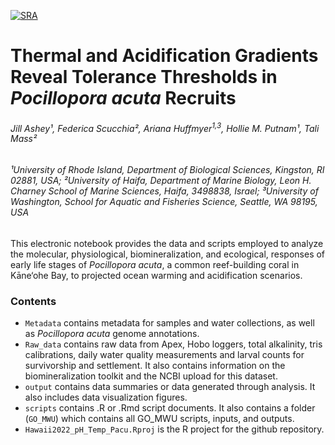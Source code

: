 [![SRA](https://img.shields.io/badge/SRA-PRJNA1107956-blue)](https://www.ncbi.nlm.nih.gov/bioproject/PRJNA1107956/)  


# Thermal and Acidification Gradients Reveal Tolerance Thresholds in _Pocillopora acuta_ Recruits
###### Jill Ashey¹, Federica Scucchia², Ariana Huffmyer<sup>1,3</sup>, Hollie M. Putnam¹, Tali Mass²

###### ¹University of Rhode Island, Department of Biological Sciences, Kingston, RI 02881, USA;                                                                                                               ²University of Haifa, Department of Marine Biology, Leon H. Charney School of Marine Sciences, Haifa, 3498838,  Israel;                                                                                      ³University of Washington, School for Aquatic and Fisheries Science, Seattle, WA 98195, USA
                                                                          
                                  
This electronic notebook provides the data and scripts employed to analyze the molecular, physiological, biomineralization, and ecological, responses of early life stages of _Pocillopora acuta_, a common reef-building coral in Kāne‘ohe Bay, to projected ocean warming and acidification scenarios.

### Contents 

- `Metadata` contains metadata for samples and water collections, as well as _Pocillopora acuta_ genome annotations. 
- `Raw_data` contains raw data from Apex, Hobo loggers, total alkalinity, tris calibrations, daily water quality measurements and larval counts for survivorship and settlement. It also contains information on the biomineralization toolkit and the NCBI upload for this dataset. 
- `output` contains data summaries or data generated through analysis. It also includes data visualization figures. 
- `scripts` contains .R or .Rmd script documents. It also contains a folder (`GO_MWU`) which contains all GO_MWU scripts, inputs, and outputs. 
- `Hawaii2022_pH_Temp_Pacu.Rproj` is the R project for the github repository. 

